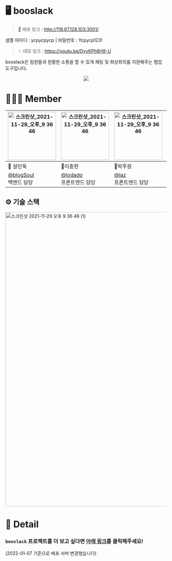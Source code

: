 # 🖥 booslack

> 🔗 배포 링크 : http://118.67.128.103:3001/

샘플 아이디 : ycpycpycp | 비밀번호 : Ycpycp123!

> ✨ 데모 링크 : https://youtu.be/DyyKPh8H8-U

booslack은 팀원들과 원활한 소통을 할 수 있게 채팅 및 화상회의를 지원해주는 협업 도구입니다.

<p align="center">
 <img src="https://user-images.githubusercontent.com/55660267/144753329-dd0c5525-36c8-4384-9ac0-106feed26a89.png" />
</p>

# 👨‍👧‍👦 Member

| <img width="150" alt="스크린샷_2021-11-29_오후_9 36 46" src="https://avatars.githubusercontent.com/u/42922298?v=4"> | <img width="150" alt="스크린샷_2021-11-29_오후_9 36 46" src="https://avatars.githubusercontent.com/u/40421183?v=4"> | <img width="150" alt="스크린샷_2021-11-29_오후_9 36 46" src="https://avatars.githubusercontent.com/u/75822859?v=4"> | <img width="150" alt="스크린샷_2021-11-29_오후_9 36 46" src="https://avatars.githubusercontent.com/u/55660267?v=4"> |
|------|------|------|------|
| 🥐 설민욱 | 🍛이충헌 | 🍣박주원 | 🍜조진성 |
| [@blogSoul](https://github.com/blogSoul) <br/> 백엔드 담당 | [@lodado](https://github.com/lodado) <br/> 프론트엔드 담당 | [@laz](https://github.com/laz) <br/> 프론트엔드 담당 | [@loin3](https://github.com/loin3) <br/> 백엔드 담당 |

## ⚙ 기술 스택

<img width="920" alt="스크린샷 2021-11-29 오후 9 36 46 (1)" src="https://user-images.githubusercontent.com/42922298/144754081-385f5d4e-e5b1-4cec-8ed4-087fe98bb9c5.png">

# 📕 Detail

### `booslack` 프로젝트를 더 보고 싶다면 [아래 링크](https://github.com/boostcampwm-2021/web06-booslack/wiki)를 클릭해주세요!

(2022-01-07 기준으로 배포 서버 변경했습니다) 
